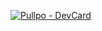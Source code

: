 [![Pullpo - DevCard](https://devcard.pullpo.io/api?user_id=cq25d52nh2cc73f6jan0&team_id=cm1eplklfc5c73df8ohg&custom_title=EstebanRebolledo%20%40%20CMT&custom_subtitle=Integration%20Leader&show_icons=true&disable_animations=false&title_color=&text_color=&icon_color=&ring_color=&bg_color=ffffff00&image_url=https%3A%2F%2Favatars.githubusercontent.com%2Fu%2F74331904%3Fv%3D4)](https://pullpo.io/products/devcard)

<!--
**EstebanRebolledo/EstebanRebolledo** is a ✨ _special_ ✨ repository because its `README.md` (this file) appears on your GitHub profile.

Here are some ideas to get you started:

- 🔭 I’m currently working on ...
- 🌱 I’m currently learning ...
- 👯 I’m looking to collaborate on ...
- 🤔 I’m looking for help with ...
- 💬 Ask me about ...
- 📫 How to reach me: ...
- 😄 Pronouns: ...
- ⚡ Fun fact: ...
-->
